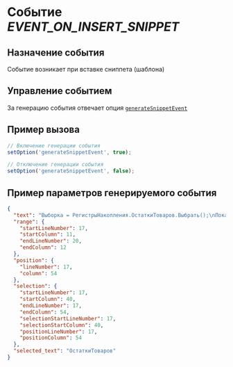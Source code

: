 # Событие *EVENT_ON_INSERT_SNIPPET*

## Назначение события

Событие возникает при вставке сниппета (шаблона)

## Управление событием

За генерацию события отвечает опция [`generateSnippetEvent`](set_option.md)

## Пример вызова
```javascript
// Включение генерации события
setOption('generateSnippetEvent', true);

// Отключение генерации события
setOption('generateSnippetEvent', false);
```

## Пример параметров генерируемого события
```json
{
  "text": "Выборка = РегистрыНакопления.ОстаткиТоваров.Выбрать();\nПока Выборка.Следующий() Цикл\n\t\nКонецЦикла;",
  "range": {
    "startLineNumber": 17,
    "startColumn": 11,
    "endLineNumber": 20,
    "endColumn": 12
  },
  "position": {
    "lineNumber": 17,
    "column": 54
  },
  "selection": {
    "startLineNumber": 17,
    "startColumn": 40,
    "endLineNumber": 17,
    "endColumn": 54,
    "selectionStartLineNumber": 17,
    "selectionStartColumn": 40,
    "positionLineNumber": 17,
    "positionColumn": 54
  },
  "selected_text": "ОстаткиТоваров"
}
```